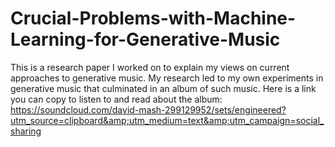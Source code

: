 # Crucial-Problems-with-Machine-Learning-for-Generative-Music
This is a research paper I worked on to explain my views on current approaches to generative music. My research led to my own experiments in generative music that culminated in an album of such music. Here is a link you can copy to listen to and read about the album: https://soundcloud.com/david-mash-299129952/sets/engineered?utm_source=clipboard&amp;utm_medium=text&amp;utm_campaign=social_sharing
